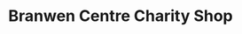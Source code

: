 ---
title: "Branwen Centre Charity Shop"
url: /cardigan-aberteifi/branwen-centre-charity-shop/
shop: Gebrauchtwaren
---